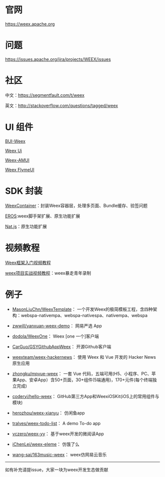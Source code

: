 # 官网
https://weex.apache.org

# 问题
https://issues.apache.org/jira/projects/WEEX/issues

# 社区
中文：https://segmentfault.com/t/weex

英文：http://stackoverflow.com/questions/tagged/weex


# UI 组件
[BUI-Weex](http://dev.bingocc.com/buiweex/docs/)

[Weex Ui](https://alibaba.github.io/weex-ui/#/cn/)

[Weex-AMUI](https://hminghe.github.io/weex-amui/#/)

[Weex FlymeUI](https://flymeapps.github.io/weex-flymeui/#/)


# SDK 封装
[WeexContainer](https://github.com/MasonLiuChn/WeexContainer-Android)：封装Weex容器层，处理多页面、Bundle缓存、验签问题

[EROS](https://bmfe.github.io/eros-docs/#/):weex脚手架扩展、原生功能扩展

[Nat.js](http://natjs.com/#/zh-cn/)：原生功能扩展

# 视频教程
[Weex框架入门视频教程](https://www.imooc.com/learn/948)

[weex项目实战视频教程](http://i.youku.com/i/UNDEzMDY2NjI0MA==/videos)：weex暴走青年录制

# 例子
- [MasonLiuChn/WeexTemplate](https://github.com/MasonLiuChn/WeexTemplate)：
一个开发Weex的极简模板工程，含四种架构：webspa-nativempa、webspa-nativespa、nativempa、webspa

- [zwwill/yanxuan-weex-demo](https://github.com/zwwill/yanxuan-weex-demo)：
网易严选 App
- [dodola/WeexOne](https://github.com/dodola/WeexOne)：
Weex [one 一个]客户端
- [CarGuo/GSYGithubAppWeex](https://github.com/CarGuo/GSYGithubAppWeex)：
开源Github客户端
- [weexteam/weex-hackernews](https://github.com/weexteam/weex-hackernews)：
使用 Weex 和 Vue 开发的 Hacker News 原生应用
- [zhongku/mpvue-weex](https://github.com/zhongku/mpvue-weex)：
一套 Vue 代码，五端可用(H5、小程序、PC、苹果App、安卓App）含50+页面，30+组件(5端通用)，170+元件(每个终端独立完成)
- [coderyi/hello-weex](https://github.com/coderyi/hello-weex)：
GitHub第三方App和WeexiOSKit(iOS上的常用组件与模块)
- [herozhou/weex-xianyu](https://github.com/herozhou/weex-xianyu)：
仿闲鱼app
- [tralves/weex-todo-list](https://github.com/tralves/weex-todo-list)：
A demo To-do app
- [vczero/weex-yy](https://github.com/vczero/weex-yy)：
基于weex开发的微阅读App
- [iChenLei/weex-eleme](https://github.com/iChenLei/weex-eleme)：
仿饿了么
- [wang-sai/163music-weex](https://github.com/wang-sai/163music-weex)：
weex仿网易云音乐


---
如有补充请提issue，大家一块为weex开发生态做贡献


